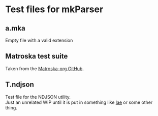 # Test files for mkParser

## a.mka
Empty file with a valid extension

## Matroska test suite
Taken from the [Matroska-org GitHub](<https://github.com/Matroska-Org/matroska-test-files>).

## T.ndjson
Test file for the NDJSON utility.  
Just an unrelated WIP until it is put in something like [lae](<https://github.com/Phoenix35/lae>) or some other thing.
